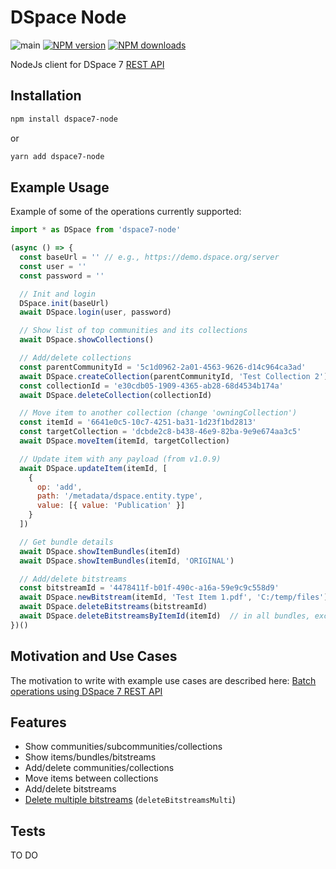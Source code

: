 # DSpace Node
![main](https://github.com/semanticlib/dspace7-node/actions/workflows/node.js.yml/badge.svg)
[![NPM version](https://img.shields.io/npm/v/dspace7-node.svg)](https://npmjs.org/package/dspace7-node)
[![NPM downloads](https://img.shields.io/npm/dm/dspace7-node.svg)](https://npmjs.org/package/dspace7-node)

NodeJs client for DSpace 7 [REST API](https://github.com/DSpace/RestContract)

## Installation

```bash
npm install dspace7-node
```
or
```bash
yarn add dspace7-node
```

## Example Usage

Example of some of the operations currently supported:

```js
import * as DSpace from 'dspace7-node'

(async () => {
  const baseUrl = '' // e.g., https://demo.dspace.org/server
  const user = ''
  const password = ''

  // Init and login
  DSpace.init(baseUrl)
  await DSpace.login(user, password)

  // Show list of top communities and its collections
  await DSpace.showCollections()

  // Add/delete collections
  const parentCommunityId = '5c1d0962-2a01-4563-9626-d14c964ca3ad'
  await DSpace.createCollection(parentCommunityId, 'Test Collection 2')
  const collectionId = 'e30cdb05-1909-4365-ab28-68d4534b174a'
  await DSpace.deleteCollection(collectionId)

  // Move item to another collection (change 'owningCollection')
  const itemId = '6641e0c5-10c7-4251-ba31-1d23f1bd2813'
  const targetCollection = 'dcbde2c8-b438-46e9-82ba-9e9e674aa3c5'
  await DSpace.moveItem(itemId, targetCollection)

  // Update item with any payload (from v1.0.9)
  await DSpace.updateItem(itemId, [
    {
      op: 'add',
      path: '/metadata/dspace.entity.type',
      value: [{ value: 'Publication' }]
    }
  ])

  // Get bundle details
  await DSpace.showItemBundles(itemId)
  await DSpace.showItemBundles(itemId, 'ORIGINAL')

  // Add/delete bitstreams
  const bitstreamId = '4478411f-b01f-490c-a16a-59e9c9c558d9'
  await DSpace.newBitstream(itemId, 'Test Item 1.pdf', 'C:/temp/files')
  await DSpace.deleteBitstreams(bitstreamId)
  await DSpace.deleteBitstreamsByItemId(itemId)  // in all bundles, except 'LICENSE'
})()


```

## Motivation and Use Cases

The motivation to write with example use cases are described here:
[Batch operations using DSpace 7 REST API](https://www.semanticconsulting.com/blog/batch-operations-using-dspace-7-rest-api)


## Features

- Show communities/subcommunities/collections
- Show items/bundles/bitstreams
- Add/delete communities/collections
- Move items between collections
- Add/delete bitstreams
- [Delete multiple bitstreams](https://github.com/DSpace/RestContract/blob/main/bitstreams.md#multiple-bitstreams-delete) (`deleteBitstreamsMulti`)

## Tests

TO DO
